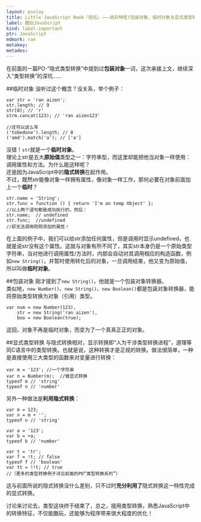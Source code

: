 ```yaml
---
layout: poslay
title: Little JavaScript Book『拾伍』———诡异特性(包装对象、临时对象与显式类型转换)
label: 酷玩JavaScript
kind: label-important
ptr: JavaScript
mdmark: ran
metakey: 
metades:
---
```


在前面的一篇PO-“隐式类型转换”中提到过**包装对象**一词，这次承接上文，继续深入“类型转换”的深坑……

##临时对象
没听过这个概念？没关系，举个例子：  
    
    var str = 'ran aizen';
    str.length; // 9
    str[0]; // 'r'
    strm.concat(123); // 'ran aizen123'
    
    //还可以这么写
    ('tobedone').length; // 8
    ('amd').match('a'); // ['a']
    
没错！`str`就是一个**临时对象**。   
理论上str是五大**原始值**类型之一：字符串型，而这里却能把他当对象一样使用：调用属性和方法。为什么能这样呢？  
还是因为JavaScript中的**隐式转换**在起作用。    
不过，既然str能像对象一样拥有属性，像对象一样工作，那何必要在对象前面加上一个**临时**？  

    str.name = 'String';
    str.func = function () { return 'I'm an temp Object' };
    //以上两个语句都是成功执行的，然后：
    str.name;  // undefined
    str.func;  //undefined
    //却无法调用刚刚添加的属性！
    
在上面的例子中，我们可以给str添加任何属性，但是调用时显示undefined，也就是说str没有这个属性。这就与对象有所不同了，其实str本身仍是一个原始类型字符串，当对他进行调用属性/方法时，内部会自动对其调用相应的构造函数，例如`new String()`，并暂时使用转化后的对象，一旦调用结束，他又变为原始值，所以叫做**临时对象**。

##包装对象
刚才提到了`new String()`，他就是一个包装对象转换器。  
类似地，`new Number()`、`new String()`、`new Boolean()`都是包装对象转换器，能将原始类型转换为对象（引用）类型。
    
    var num = new Number(123),
        str = new String('ran aizen'),
        boo = new Boolean(true);
        
这回，对象不再是临时对象，而变为了一个真真正正的对象。

##显式类型转换
与隐式转换相对，显示转换即“人为干涉类型转换进程”，道理等同C语言中的类型转换。也就是说，这种转换才是正规的转换。做法很简单，一种是直接使用三大类型的函数来对变量进行转换：
    
    var m = '123'; //一个字符串
    var n = Number(m);  //做显式转换
    typeof m // 'string'
    typeof n // 'number'
    
另外一种做法是**利用隐式转换**：

    var m = 123;
    var n = m + '';
    typeof n // 'string'
    
    var a = '123';
    var b = +a;
    typeof b // 'number'
    
    var t = 'tr';
    var f = !t; // false
    typeof f // 'boolean'
    var tt = !!t; // true
    //（更多的类型转换例子详见前面的PO“类型转换系列”） 
    
这与前面所说的隐式转换没什么差别，只不过时**充分利用了**隐式转换这一特性完成的显式转换。

讨论来讨论去，类型这块终于结束了，总之，擅用类型转换，熟悉JavaScript中的转换特征，不仅能酷玩，还能够为程序带来很大程度的优化！
